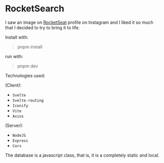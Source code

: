 # RocketSearch

I saw an image on [RocketSeat](https://www.instagram.com/p/CfukQeepV4k/) profile on Instagram
and I liked it so much that I decided to try to bring it to life.

Install with:

> pnpm install

run with:
> pnpm dev

Technologies used:

(Client):
- `Svelte`
- `Svelte-routing`
- `Iconify`
- `Vite`
- `Axios`

(Server):
- `NodeJS`
- `Express`
- `Cors`

The database is a javascript class, that is, it is a completely
static and local.
